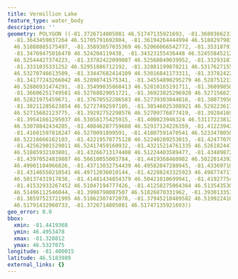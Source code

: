 ```yaml
---
title: Vermillion Lake
feature_type: water_body
description: ''
geometry: POLYGON ((-81.3726714805081 46.51747135921693, -81.36803662333061 46.5167625990811,
  -81.3643459037264 46.51705791692804, -81.36194264444994 46.51882979030437, -81.35962521586073
  46.51888885175497, -81.35893857035369 46.52066066542772, -81.35318791422655 46.52219619054107,
  -81.34769475016478 46.524204119438, -81.34323155436448 46.52455845212792, -81.34031331095639
  46.52544427374223, -81.33782422099087 46.52568049039952, -81.3329318717489 46.526566293717,
  -81.3331035331252 46.52951886712192, -81.32881199870211 46.53176271557264, -81.32941281352191
  46.53270746613509, -81.33447682414109 46.53016841173311, -81.33782422099087 46.52881026414169,
  -81.34177243266042 46.52898741575341, -81.34554898295279 46.52875121347626, -81.35267293009582
  46.52886931474291, -81.35499035868413 46.52810165191711, -81.36099850687663 46.52827880583991,
  -81.36606251749581 46.52768829051721, -81.36923825296928 46.52715682123775, -81.3709548667387
  46.52821975459671, -81.37670552286583 46.52739303044816, -81.38073956522355 46.52520805605717,
  -81.38211285623854 46.52727492597105, -81.38546025308921 46.52922361700401, -81.39103924783915
  46.52715682123775, -81.39292752298576 46.52709776877419, -81.39284169229671 46.52886931474291,
  -81.39541661295037 46.53058175425915, -81.400823946324 46.53117223812603, -81.40674626382834
  46.53078842434285, -81.40846287759688 46.52937124226359, -81.41223942789011 46.52960744184445,
  -81.41601597818247 46.5270091899591, -81.41807591470541 46.52334780589624, -81.41704594644393
  46.52216666162103, -81.42219578775128 46.52240289253015, -81.42477070840586 46.52641866083342,
  -81.42562901529011 46.52417459160932, -81.43215214761335 46.52618244738599, -81.43301045449851
  46.51885932103801, -81.43266713174408 46.51224403589477, -81.43489872964423 46.50669130000578,
  -81.43970524819807 46.50610055003784, -81.4419368460982 46.50220143923932, -81.43661534341366
  46.49901104966826, -81.43713032754439 46.49582047288945, -81.43369710000555 46.49534777892616,
  -81.43146550210541 46.49712036010144, -81.42288243325923 46.49877471706786, -81.41910588296687
  46.50137431917838, -81.41481434854379 46.50421010699941, -81.4192775443441 46.50432826161548,
  -81.41532933267452 46.51047194777426, -81.41258275064364 46.5135435304618, -81.40537297281244
  46.51496112546044, -81.3998798087507 46.51826870331962, -81.39301335367392 46.51909556632744,
  -81.38597523721995 46.51862307472078, -81.37945210489582 46.51992241675244, -81.37550389322715
  46.51791432960733, -81.3726714805081 46.51747135921693))
geo_error: 0.0
bbox:
  xmin: -81.4419368
  ymin: 46.4953478
  xmax: -81.328812
  ymax: 46.5327075
longitude: -81.400015
latitude: 46.5183989
external_links: {}
---
```

